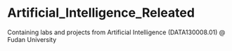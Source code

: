 # Artificial_Intelligence_Releated
Containing labs and projects from Artificial Intelligence (DATA130008.01) @ Fudan University
